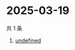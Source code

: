 # 2025-03-19

共 1 条

<!-- BEGIN -->
<!-- 最后更新时间 Wed Mar 19 2025 11:43:05 GMT+0800 (China Standard Time) -->

1. [undefined](https://www.zhihu.com/search?q=undefined)

<!-- END -->
